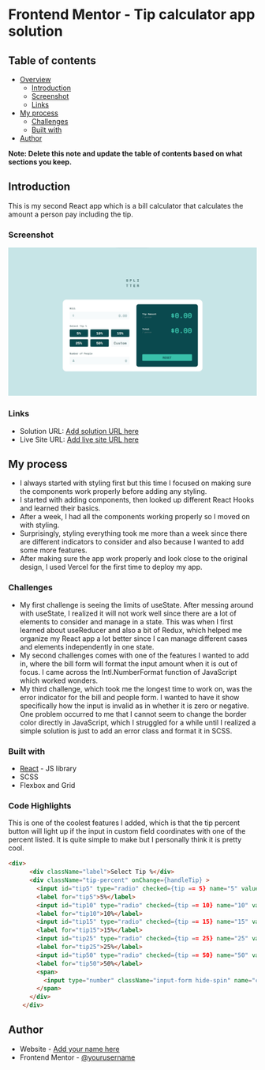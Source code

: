 # Frontend Mentor - Tip calculator app solution

## Table of contents

- [Overview](#overview)
  - [Introduction](#introduction)
  - [Screenshot](#screenshot)
  - [Links](#links)
- [My process](#my-process)
  - [Challenges](#challenges)
  - [Built with](#built-with)
- [Author](#author)

**Note: Delete this note and update the table of contents based on what sections you keep.**

## Introduction
This is my second React app which is a bill calculator that calculates the amount a person pay including the tip.

### Screenshot

![](./src/images/screenshot.jpg)

### Links

- Solution URL: [Add solution URL here](https://your-solution-url.com)
- Live Site URL: [Add live site URL here](https://your-live-site-url.com)

## My process
- I always started with styling first but this time I focused on making sure the components work properly before adding any styling.
- I started with adding components, then looked up different React Hooks and learned their basics.
- After a week, I had all the components working properly so I moved on with styling.
- Surprisingly, styling everything took me more than a week since there are different indicators to consider and also because I wanted to add some more features.
- After making sure the app work properly and look close to the original design, I used Vercel for the first time to deploy my app.

### Challenges
- My first challenge is seeing the limits of useState. After messing around with useState, I realized it will not work well since there are a lot of elements to consider and manage in a state. This was when I first learned about useReducer and also a bit of Redux, which helped me organize my React app a lot better since I can manage different cases and elements independently in one state.
- My second challenges comes with one of the features I wanted to add in, where the bill form will format the input amount when it is out of focus. I came across the Intl.NumberFormat function of JavaScript which worked wonders.
- My third challenge, which took me the longest time to work on, was the error indicator for the bill and people form. I wanted to have it show specifically how the input is invalid as in whether it is zero or negative. One problem occurred to me that I cannot seem to change the border color directly in JavaScript, which I struggled for a while until I realized a simple solution is just to add an error class and format it in SCSS.

### Built with

- [React](https://reactjs.org/) - JS library
- SCSS
- Flexbox and Grid

### Code Highlights

This is one of the coolest features I added, which is that the tip percent button will light up if the input in custom field coordinates with one of the percent listed. It is quite simple to make but I personally think it is pretty cool.

```html
<div>
      <div className="label">Select Tip %</div>
      <div className="tip-percent" onChange={handleTip} >
        <input id="tip5" type="radio" checked={tip == 5} name="5" value="5" />
        <label for="tip5">5%</label>
        <input id="tip10" type="radio" checked={tip == 10} name="10" value="10" />
        <label for="tip10">10%</label>
        <input id="tip15" type="radio" checked={tip == 15} name="15" value="15" />
        <label for="tip15">15%</label>
        <input id="tip25" type="radio" checked={tip == 25} name="25" value="25" />
        <label for="tip25">25%</label>
        <input id="tip50" type="radio" checked={tip == 50} name="50" value="50" />
        <label for="tip50">50%</label>
        <span>
          <input type="number" className="input-form hide-spin" name="custom-tip" placeholder="Custom" ref={inputRef}/>
        </span>
      </div>
    </div>
```

## Author

- Website - [Add your name here](https://www.your-site.com)
- Frontend Mentor - [@yourusername](https://www.frontendmentor.io/profile/yourusername)